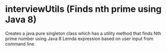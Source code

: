 # interviewUtils (Finds nth prime using Java 8)
Creates a java pure singleton class which has a utility method that finds Nth prime number using Java 8 Lemda expression based on user input from command line.
